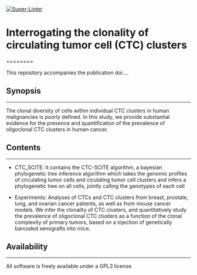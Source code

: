 [![Super-Linter](https://github.com/JohannesGawron/CTC-SCITE/actions/workflows/linter.yml/badge.svg)](https://github.com/marketplace/actions/super-linter)



# Interrogating the clonality of circulating tumor cell (CTC) clusters
========

This repository accompanies the publication doi....

## Synopsis
-----------


The clonal diversity of cells within individual CTC clusters in human malignancies is poorly defined. In this study, we provide substantial evidence for the presence and quantification of the prevalence of oligoclonal CTC clusters in human cancer.


## Contents
-----------


*  CTC_SCITE: It contains the CTC-SCITE algorithm, a bayesian phylogenetic tree inference algorithm which takes the genomic profiles of circulating tumor cells and ciculating tumor cell clusters and infers a phylogenetic tree on all cells, jointly calling the genotypes of each cell
  
*  Experiments: Analyses of CTCs and CTC clusters from breast, prostate, lung, and ovarian cancer patients, as well as from mouse cancer models. We infer the clonality of CTC clusters, and quantitatively study the prevalence of oligoclonal CTC clusters as a function of the clonal complexity of primary tumors, based on a injection of genetically barcoded xenografts into mice.


## Availability
-----------


All software is freely available under a GPL3 license.
